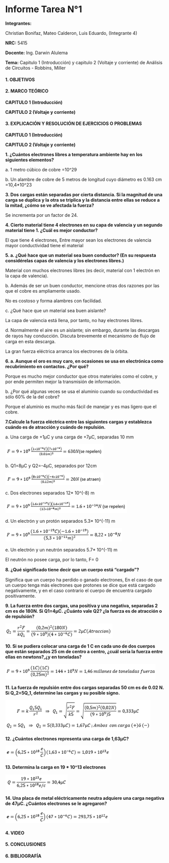 # Informe Tarea N°1
**Integrantes:**

Christian Bonifaz, Mateo Calderon, Luis Eduardo, (Integrante 4)

**NRC:** 5415

**Docente:** Ing. Darwin Alulema

**Tema:** Capitulo 1 (Introducción) y capitulo 2 (Voltaje y corriente) de Análisis de Circuitos - Robbins, Miller

#### 1. OBJETIVOS
#### 2. MARCO TEÓRICO

**CAPITULO 1 (Introducción)**

**CAPITULO 2 (Voltaje y corriente)**

#### 3. EXPLICACIÓN Y RESOLUCIÓN DE EJERCICIOS O PROBLEMAS
**CAPITULO 1 (Introducción)**

**CAPITULO 2 (Voltaje y corriente)**

**1. ¿Cuántos electrones libres a temperatura ambiente hay en los siguientes elementos?**

a. 1 metro cúbico de cobre =10^29

b. Un alambre de cobre de 5 metros de longitud cuyo diámetro es 0.163 cm =10,4*10^23

**3. Dos cargas están separadas por cierta distancia. Si la magnitud de una carga se duplica y la otra se triplica y la distancia entre ellas se reduce a la mitad, ¿cómo se ve afectada la fuerza?**

Se incrementa por un factor de 24.

**4. Cierto material tiene 4 electrones en su capa de valencia y un segundo material tiene 1. ¿Cuál es mejor conductor?**

El que tiene 4 electrones, Entre mayor sean los electrones de valencia mayor conductividad tiene el material

**5. a. ¿Qué hace que un material sea buen conductor? (En su respuesta considérelas capas de valencia y los electrones libres.)**

Material con muchos electrones libres (es decir, material con 1 electrón en la capa de valencia).

b. Además de ser un buen conductor, mencione otras dos razones por las que el cobre es ampliamente usado.

No es costoso y forma alambres con facilidad.

c. ¿Qué hace que un material sea buen aislante?

La capa de valencia está llena, por tanto, no hay electrones libres.

d. Normalmente el aire es un aislante; sin embargo, durante las descargas de rayos hay conducción. Discuta brevemente el mecanismo de ﬂujo de carga en esta descarga.

La gran fuerza eléctrica arranca los electrones de la órbita.

**6. a. Aunque el oro es muy caro, en ocasiones se usa en electrónica como recubrimiento en contactos. ¿Por qué?**

Porque es mucho mejor conductor que otros materiales como el cobre, y por ende permiten mejor la transmisión de información.

b. ¿Por qué algunas veces se usa el aluminio cuando su conductividad es sólo 60% de la del cobre?

Porque el aluminio es mucho más fácil de manejar y es mas ligero que el cobre.

**7.Calcule la fuerza eléctrica entre las siguientes cargas y establezca cuándo es de atracción y cuándo de repulsión.**

a. Una carga de +1µC y una carga de +7µC, separadas 10 mm

<img src="imagenes/f1.png">

b. Q1=8µC y Q2=-4µC, separados por 12cm

<img src="imagenes/f2.png">

c. Dos electrones separados 12* 10^(-8) m

<img src="imagenes/f3.png">

d. Un electrón y un protón separados 5.3* 10^(-11) m

<img src="imagenes/f4.png">

e. Un electrón y un neutrón separados 5.7* 10^(-11) m

El neutrón no posee carga, por lo tanto, F= 0 

**8. ¿Qué signiﬁcado tiene decir que un cuerpo está “cargado”?**

Significa que un cuerpo ha perdido o ganado electrones, En el caso de que un cuerpo tenga más electrones que protones se dice que está cargado negativamente, y en el caso contrario el cuerpo de encuentra cargado positivamente.

**9. La fuerza entre dos cargas, una positiva y una negativa, separadas 2 cm es de 180N. Si Q1=4µC. ¿Cuánto vale Q2? ¿la fuerza es de atracción o de repulsión?**

<img src="imagenes/f5.png">

**10. Si se pudiera colocar una carga de 1 C en cada uno de dos cuerpos que están separados 25 cm de centro a centro, ¿cuál sería la fuerza entre ellas en newtons?,¿y en toneladas?**

<img src="imagenes/f6.png">

**11. La fuerza de repulsión entre dos cargas separadas 50 cm es de 0.02 N. Si Q_2=5Q_1, determine las cargas y su posible signo.**

<img src="imagenes/f7.png">

**12. ¿Cuántos electrones representa una carga de 1,63µC?**

<img src="imagenes/f8.png">

**13. Determina la carga en 19 * 10^13 electrones**

<img src="imagenes/f9.png">

**14. Una placa de metal eléctricamente neutra adquiere una carga negativa de 47µC. ¿Cuántos electrones se le agregaron?**

<img src="imagenes/f10.png">

#### 4. VIDEO
#### 5. CONCLUSIONES 
#### 6. BIBLIOGRAFÍA

